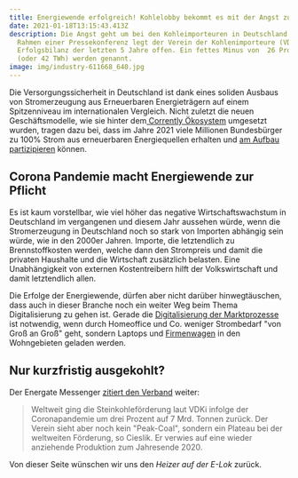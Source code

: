 ```yaml
---
title: Energiewende erfolgreich! Kohlelobby bekommt es mit der Angst zu tun.
date: 2021-01-18T13:15:43.413Z
description: Die Angst geht um bei den Kohleimporteuren in Deutschland. Im
  Rahmen einer Pressekonferenz legt der Verein der Kohlenimporteure (VDKi) seine
  Erfolgsbilanz der letzten 5 Jahre offen. Ein fettes Minus von  26 Prozent
  (oder 42 TWh) werden genannt.
image: img/industry-611668_640.jpg
---
```

Die Versorgungssicherheit in Deutschland ist dank eines soliden Ausbaus von Stromerzeugung aus Erneuerbaren Energieträgern auf einem Spitzenniveau im internationalen Vergleich. Nicht zuletzt die neuen Geschäftsmodelle, wie sie hinter dem[ Corrently Ökosystem](https://corrently.de/gruenstromerlebnis/gruenstromindex.html) umgesetzt wurden, tragen dazu bei, dass im Jahre 2021 viele Millionen Bundesbürger zu 100% Strom aus erneuerbaren Energiequellen erhalten und [am Aufbau partizipieren](https://corrently.de/gruenstromerlebnis/gruenstrombonus.html) können.

## Corona Pandemie macht Energiewende zur Pflicht

Es ist kaum vorstellbar, wie viel höher das negative Wirtschaftswachstum in Deutschland im vergangenen und diesem Jahr aussehen würde, wenn die Stromerzeugung in Deutschland noch so stark von Importen abhängig sein würde, wie in den 2000er Jahren. Importe, die letztendlich zu Brennstoffkosten werden, welche dann den Strompreis und damit die privaten Haushalte und die Wirtschaft zusätzlich belasten. Eine Unabhängigkeit von externen Kostentreibern hilft der Volkswirtschaft und damit letztendlich allen.

Die Erfolge der Energiewende, dürfen aber nicht darüber hinwegtäuschen, dass auch in dieser Branche noch ein weiter Weg beim Thema Digitalisierung zu gehen ist. Gerade die [Digitalisierung der Marktprozesse](https://www.corrently.de//post/direktvermarktung-trifft-digitalisierung/) ist notwendig, wenn durch Homeoffice  und Co. weniger Strombedarf "von Groß an Groß" geht, sondern Laptops und [Firmenwagen](https://www.corrently.de/oekostrom/auto.html) in den Wohngebieten geladen werden.

## Nur kurzfristig ausgekohlt?

Der Energate Messenger [zitiert den Verband](https://www.energate-messenger.de/news/208901/kohleimporteure-warnen-vor-versorgungs-crash) weiter:

> Weltweit ging die Steinkohleförderung laut VDKi infolge der Coronapandemie um drei Prozent auf 7 Mrd. Tonnen zurück. Der Verein sieht aber noch kein "Peak-Coal", sondern ein Plateau bei der weltweiten Förderung, so Cieslik. Er verwies auf eine wieder anziehende Produktion zum Jahresende 2020.

Von dieser Seite wünschen wir uns den *Heizer auf der E-Lok* zurück.
